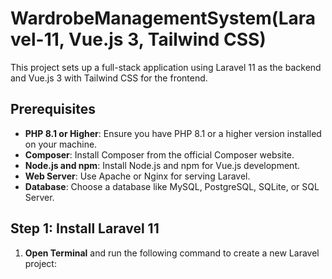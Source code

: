 # WardrobeManagementSystem(Laravel-11, Vue.js 3, Tailwind CSS)
This project sets up a full-stack application using Laravel 11 as the backend and Vue.js 3 with Tailwind CSS for the frontend.

## Prerequisites
- **PHP 8.1 or Higher**: Ensure you have PHP 8.1 or a higher version installed on your machine.
- **Composer**: Install Composer from the official Composer website.
- **Node.js and npm**: Install Node.js and npm for Vue.js development.
- **Web Server**: Use Apache or Nginx for serving Laravel.
- **Database**: Choose a database like MySQL, PostgreSQL, SQLite, or SQL Server.

## Step 1: Install Laravel 11
1. **Open Terminal** and run the following command to create a new Laravel project:
